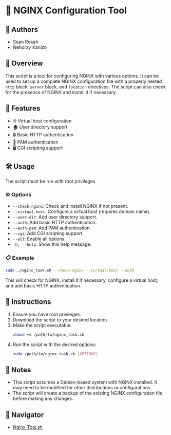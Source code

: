 # 🚀 NGINX Configuration Tool

## 👥 Authors
- Sean Rokah
- Nehoray Kanizo

## 📄 Overview
This script is a tool for configuring NGINX with various options. It can be used to set up a complete NGINX configuration file with a properly nested `http` block, `server` block, and `location` directives. The script can also check for the presence of NGINX and install it if necessary.

## 🌟 Features
- 🌐 Virtual host configuration
- 🏠 User directory support
- 🔒 Basic HTTP authentication
- 🔐 PAM authentication
- 🖥️ CGI scripting support

## 🛠️ Usage
The script must be run with root privileges.

### ⚙️ Options
- `--check-nginx`: Check and install NGINX if not present.
- `--virtual-host`: Configure a virtual host (requires domain name).
- `--user-dir`: Add user directory support.
- `--auth`: Add basic HTTP authentication.
- `--auth-pam`: Add PAM authentication.
- `--cgi`: Add CGI scripting support.
- `--all`: Enable all options.
- `-h, --help`: Show this help message.

### 📋 Example
```bash
sudo ./nginx_task.sh --check-nginx --virtual-host --auth
```
This will check for NGINX, install it if necessary, configure a virtual host, and add basic HTTP authentication.

## 📜 Instructions
1. Ensure you have root privileges.
2. Download the script to your desired location.
3. Make the script executable:
    ```bash
    chmod +x /path/to/nginx_task.sh
    ```
4. Run the script with the desired options:
    ```bash
    sudo /path/to/nginx_task.sh [OPTIONS]
    ```

## 📝 Notes
- This script assumes a Debian-based system with NGINX installed. It may need to be modified for other distributions or configurations.
- The script will create a backup of the existing NGINX configuration file before making any changes.

## 📂 Navigator 
- [Nginx_Tool.sh](./Task/Nginx_Tool.sh)
